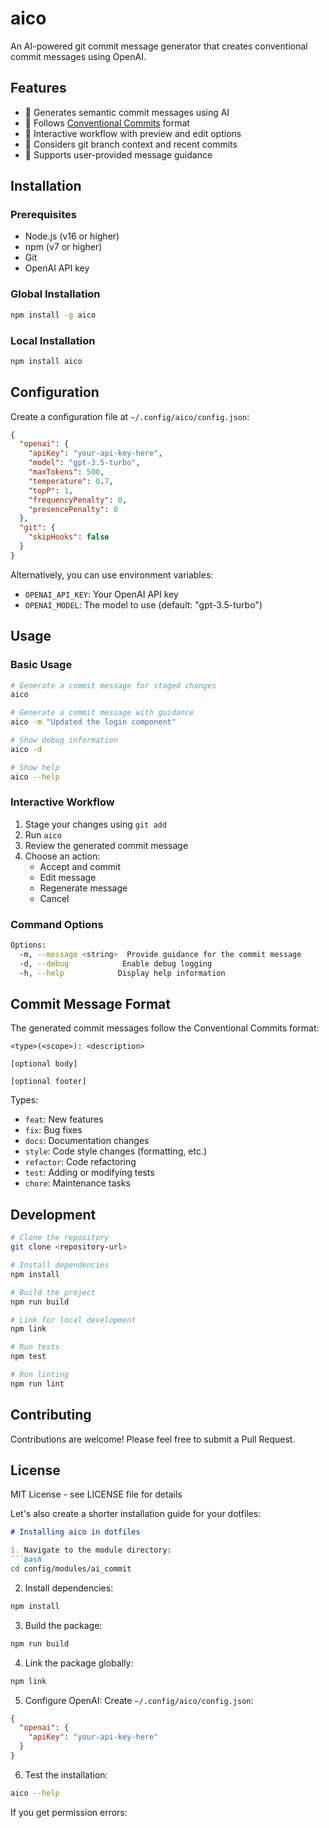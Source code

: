 # aico

An AI-powered git commit message generator that creates conventional commit messages using OpenAI.

## Features

- 🤖 Generates semantic commit messages using AI
- 📝 Follows [Conventional Commits](https://www.conventionalcommits.org/) format
- 🔄 Interactive workflow with preview and edit options
- 🌳 Considers git branch context and recent commits
- 🎯 Supports user-provided message guidance

## Installation

### Prerequisites

- Node.js (v16 or higher)
- npm (v7 or higher)
- Git
- OpenAI API key

### Global Installation

```bash
npm install -g aico
```

### Local Installation

```bash
npm install aico
```

## Configuration

Create a configuration file at `~/.config/aico/config.json`:

```json
{
  "openai": {
    "apiKey": "your-api-key-here",
    "model": "gpt-3.5-turbo",
    "maxTokens": 500,
    "temperature": 0.7,
    "topP": 1,
    "frequencyPenalty": 0,
    "presencePenalty": 0
  },
  "git": {
    "skipHooks": false
  }
}
```

Alternatively, you can use environment variables:

- `OPENAI_API_KEY`: Your OpenAI API key
- `OPENAI_MODEL`: The model to use (default: "gpt-3.5-turbo")

## Usage

### Basic Usage

```bash
# Generate a commit message for staged changes
aico

# Generate a commit message with guidance
aico -m "Updated the login component"

# Show debug information
aico -d

# Show help
aico --help
```

### Interactive Workflow

1. Stage your changes using `git add`
2. Run `aico`
3. Review the generated commit message
4. Choose an action:
   - Accept and commit
   - Edit message
   - Regenerate message
   - Cancel

### Command Options

```bash
Options:
  -m, --message <string>  Provide guidance for the commit message
  -d, --debug            Enable debug logging
  -h, --help            Display help information
```

## Commit Message Format

The generated commit messages follow the Conventional Commits format:

```
<type>(<scope>): <description>

[optional body]

[optional footer]
```

Types:

- `feat`: New features
- `fix`: Bug fixes
- `docs`: Documentation changes
- `style`: Code style changes (formatting, etc.)
- `refactor`: Code refactoring
- `test`: Adding or modifying tests
- `chore`: Maintenance tasks

## Development

```bash
# Clone the repository
git clone <repository-url>

# Install dependencies
npm install

# Build the project
npm run build

# Link for local development
npm link

# Run tests
npm test

# Run linting
npm run lint
```

## Contributing

Contributions are welcome! Please feel free to submit a Pull Request.

## License

MIT License - see LICENSE file for details

Let's also create a shorter installation guide for your dotfiles:

````markdown:config/modules/ai_commit/INSTALL.md
# Installing aico in dotfiles

1. Navigate to the module directory:
```bash
cd config/modules/ai_commit
````

2. Install dependencies:

```bash
npm install
```

3. Build the package:

```bash
npm run build
```

4. Link the package globally:

```bash
npm link
```

5. Configure OpenAI:
   Create `~/.config/aico/config.json`:

```json
{
  "openai": {
    "apiKey": "your-api-key-here"
  }
}
```

6. Test the installation:

```bash
aico --help
```

If you get permission errors:

```

```
